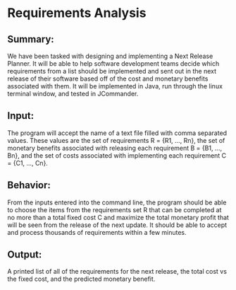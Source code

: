 # Requirements Analysis

## Summary:

We have been tasked with designing and implementing a Next Release Planner. It will be able to help software development teams decide which requirements from a list should be implemented and sent out in the next release of their software based off of the cost and monetary benefits associated with them. It will be implemented in Java, run through the linux terminal window, and tested in JCommander. 

## Input:

The program will accept the name of a text file filled with comma separated values. These values are the set of requirements R = {R1, …, Rn}, the set of monetary benefits associated with releasing each requirement B = {B1, …, Bn}, and the set of costs associated with implementing each requirement C = {C1, …, Cn}. 

## Behavior:

From the inputs entered into the command line, the program should be able to choose the items from the requirements set R that can be completed at no more than a total fixed cost C and maximize the total monetary profit that will be seen from the release of the next update. It should be able to accept and process thousands of requirements within a few minutes.

## Output:

A printed list of all of the requirements for the next release, the total cost vs the fixed cost, and the predicted monetary benefit. 
